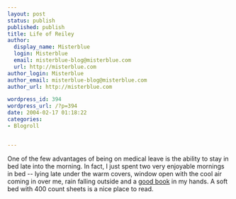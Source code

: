 ```yaml
---
layout: post
status: publish
published: publish
title: Life of Reiley
author:
  display_name: Misterblue
  login: Misterblue
  email: misterblue-blog@misterblue.com
  url: http://misterblue.com
author_login: Misterblue
author_email: misterblue-blog@misterblue.com
author_url: http://misterblue.com

wordpress_id: 394
wordpress_url: /?p=394
date: 2004-02-17 01:18:22
categories:
- Blogroll


---
```

<p>
    One of the few advantages of being on medical leave is
    the ability to stay in bed late into the morning.
    In fact, I just spent two very enjoyable mornings in
    bed -- lying late under the warm covers,
    window open with the cool air coming in over me,
    rain falling outside
    and a
    <a href="http://misterblue.com/Books/MisterBlue_Books.shtml#Pattern%20Recogn
ition">good book</a>
    in my hands.
    A soft bed with 400 count sheets is a nice place
    to read.
</p>
